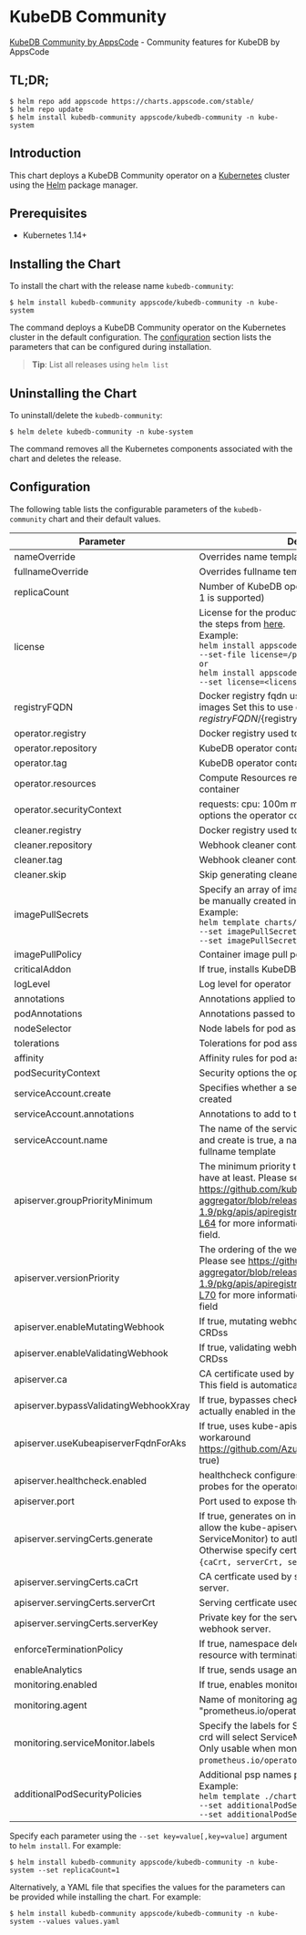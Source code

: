 # KubeDB Community

[KubeDB Community by AppsCode](https://github.com/kubedb) - Community features for KubeDB by AppsCode

## TL;DR;

```console
$ helm repo add appscode https://charts.appscode.com/stable/
$ helm repo update
$ helm install kubedb-community appscode/kubedb-community -n kube-system
```

## Introduction

This chart deploys a KubeDB Community operator on a [Kubernetes](http://kubernetes.io) cluster using the [Helm](https://helm.sh) package manager.

## Prerequisites

- Kubernetes 1.14+

## Installing the Chart

To install the chart with the release name `kubedb-community`:

```console
$ helm install kubedb-community appscode/kubedb-community -n kube-system
```

The command deploys a KubeDB Community operator on the Kubernetes cluster in the default configuration. The [configuration](#configuration) section lists the parameters that can be configured during installation.

> **Tip**: List all releases using `helm list`

## Uninstalling the Chart

To uninstall/delete the `kubedb-community`:

```console
$ helm delete kubedb-community -n kube-system
```

The command removes all the Kubernetes components associated with the chart and deletes the release.

## Configuration

The following table lists the configurable parameters of the `kubedb-community` chart and their default values.

|               Parameter               |                                                                                                                                                                                  Description                                                                                                                                                                                  |                                Default                                |
|---------------------------------------|-------------------------------------------------------------------------------------------------------------------------------------------------------------------------------------------------------------------------------------------------------------------------------------------------------------------------------------------------------------------------------|-----------------------------------------------------------------------|
| nameOverride                          | Overrides name template                                                                                                                                                                                                                                                                                                                                                       | `""`                                                                  |
| fullnameOverride                      | Overrides fullname template                                                                                                                                                                                                                                                                                                                                                   | `""`                                                                  |
| replicaCount                          | Number of KubeDB operator replicas to create (only 1 is supported)                                                                                                                                                                                                                                                                                                            | `1`                                                                   |
| license                               | License for the product. Get a license by following the steps from [here](https://kubedb.run/docs/latest/setup/install/enterprise#get-a-trial-license). <br> Example: <br> `helm install appscode/kubedb-enterprise \` <br> `--set-file license=/path/to/license/file` <br> `or` <br> `helm install appscode/kubedb-enterprise \` <br> `--set license=<license file content>` | `""`                                                                  |
| registryFQDN                          | Docker registry fqdn used to pull KubeDB related images Set this to use docker registry hosted at ${registryFQDN}/${registry}/${image}                                                                                                                                                                                                                                        | `""`                                                                  |
| operator.registry                     | Docker registry used to pull KubeDB operator image                                                                                                                                                                                                                                                                                                                            | `kubedb`                                                              |
| operator.repository                   | KubeDB operator container image                                                                                                                                                                                                                                                                                                                                               | `operator`                                                            |
| operator.tag                          | KubeDB operator container image tag                                                                                                                                                                                                                                                                                                                                           | `v0.19.0`                                                             |
| operator.resources                    | Compute Resources required by the operator container                                                                                                                                                                                                                                                                                                                          | `{}`                                                                  |
| operator.securityContext              | requests: cpu: 100m memory: 128Mi Security options the operator container should run with                                                                                                                                                                                                                                                                                     | `{}`                                                                  |
| cleaner.registry                      | Docker registry used to pull Webhook cleaner image                                                                                                                                                                                                                                                                                                                            | `appscode`                                                            |
| cleaner.repository                    | Webhook cleaner container image                                                                                                                                                                                                                                                                                                                                               | `kubectl`                                                             |
| cleaner.tag                           | Webhook cleaner container image tag                                                                                                                                                                                                                                                                                                                                           | `v1.16`                                                               |
| cleaner.skip                          | Skip generating cleaner YAML                                                                                                                                                                                                                                                                                                                                                  | `false`                                                               |
| imagePullSecrets                      | Specify an array of imagePullSecrets. Secrets must be manually created in the namespace. <br> Example: <br> `helm template charts/kubedb-community \` <br> `--set imagePullSecrets[0].name=sec0 \` <br> `--set imagePullSecrets[1].name=sec1`                                                                                                                                 | `[]`                                                                  |
| imagePullPolicy                       | Container image pull policy                                                                                                                                                                                                                                                                                                                                                   | `IfNotPresent`                                                        |
| criticalAddon                         | If true, installs KubeDB operator as critical addon                                                                                                                                                                                                                                                                                                                           | `false`                                                               |
| logLevel                              | Log level for operator                                                                                                                                                                                                                                                                                                                                                        | `3`                                                                   |
| annotations                           | Annotations applied to operator deployment                                                                                                                                                                                                                                                                                                                                    | `{}`                                                                  |
| podAnnotations                        | Annotations passed to operator pod(s).                                                                                                                                                                                                                                                                                                                                        | `{}`                                                                  |
| nodeSelector                          | Node labels for pod assignment                                                                                                                                                                                                                                                                                                                                                | `{"beta.kubernetes.io/arch":"amd64","beta.kubernetes.io/os":"linux"}` |
| tolerations                           | Tolerations for pod assignment                                                                                                                                                                                                                                                                                                                                                | `[]`                                                                  |
| affinity                              | Affinity rules for pod assignment                                                                                                                                                                                                                                                                                                                                             | `{}`                                                                  |
| podSecurityContext                    | Security options the operator pod should run with.                                                                                                                                                                                                                                                                                                                            | `{}`                                                                  |
| serviceAccount.create                 | Specifies whether a service account should be created                                                                                                                                                                                                                                                                                                                         | `true`                                                                |
| serviceAccount.annotations            | Annotations to add to the service account                                                                                                                                                                                                                                                                                                                                     | `{}`                                                                  |
| serviceAccount.name                   | The name of the service account to use. If not set and create is true, a name is generated using the fullname template                                                                                                                                                                                                                                                        | ``                                                                    |
| apiserver.groupPriorityMinimum        | The minimum priority the webhook api group should have at least. Please see https://github.com/kubernetes/kube-aggregator/blob/release-1.9/pkg/apis/apiregistration/v1beta1/types.go#L58-L64 for more information on proper values of this field.                                                                                                                             | `10000`                                                               |
| apiserver.versionPriority             | The ordering of the webhook api inside of the group. Please see https://github.com/kubernetes/kube-aggregator/blob/release-1.9/pkg/apis/apiregistration/v1beta1/types.go#L66-L70 for more information on proper values of this field                                                                                                                                          | `15`                                                                  |
| apiserver.enableMutatingWebhook       | If true, mutating webhook is configured for KubeDB CRDss                                                                                                                                                                                                                                                                                                                      | `true`                                                                |
| apiserver.enableValidatingWebhook     | If true, validating webhook is configured for KubeDB CRDss                                                                                                                                                                                                                                                                                                                    | `true`                                                                |
| apiserver.ca                          | CA certificate used by the Kubernetes api server. This field is automatically assigned by the operator.                                                                                                                                                                                                                                                                       | `not-ca-cert`                                                         |
| apiserver.bypassValidatingWebhookXray | If true, bypasses checks that validating webhook is actually enabled in the Kubernetes cluster.                                                                                                                                                                                                                                                                               | `false`                                                               |
| apiserver.useKubeapiserverFqdnForAks  | If true, uses kube-apiserver FQDN for AKS cluster to workaround https://github.com/Azure/AKS/issues/522 (default true)                                                                                                                                                                                                                                                        | `true`                                                                |
| apiserver.healthcheck.enabled         | healthcheck configures the readiness and liveliness probes for the operator pod.                                                                                                                                                                                                                                                                                              | `false`                                                               |
| apiserver.port                        | Port used to expose the operator apiserver                                                                                                                                                                                                                                                                                                                                    | `8443`                                                                |
| apiserver.servingCerts.generate       | If true, generates on install/upgrade the certs that allow the kube-apiserver (and potentially ServiceMonitor) to authenticate operators pods. Otherwise specify certs in `apiserver.servingCerts.{caCrt, serverCrt, serverKey}`.                                                                                                                                             | `true`                                                                |
| apiserver.servingCerts.caCrt          | CA certficate used by serving certificate of webhook server.                                                                                                                                                                                                                                                                                                                  | `""`                                                                  |
| apiserver.servingCerts.serverCrt      | Serving certficate used by webhook server.                                                                                                                                                                                                                                                                                                                                    | `""`                                                                  |
| apiserver.servingCerts.serverKey      | Private key for the serving certificate used by webhook server.                                                                                                                                                                                                                                                                                                               | `""`                                                                  |
| enforceTerminationPolicy              | If true, namespace deletion will fail if it has a KubeDB resource with terminationPolicy DoNotTerminate                                                                                                                                                                                                                                                                       | `true`                                                                |
| enableAnalytics                       | If true, sends usage analytics                                                                                                                                                                                                                                                                                                                                                | `true`                                                                |
| monitoring.enabled                    | If true, enables monitoring KubeDB operator                                                                                                                                                                                                                                                                                                                                   | `false`                                                               |
| monitoring.agent                      | Name of monitoring agent ("prometheus.io" or "prometheus.io/operator" or "prometheus.io/builtin")                                                                                                                                                                                                                                                                             | `""`                                                                  |
| monitoring.serviceMonitor.labels      | Specify the labels for ServiceMonitor. Prometheus crd will select ServiceMonitor using these labels. Only usable when monitoring agent is `prometheus.io/operator`.                                                                                                                                                                                                           | `{}`                                                                  |
| additionalPodSecurityPolicies         | Additional psp names passed to operator <br> Example: <br> `helm template ./chart/kubedb \` <br> `--set additionalPodSecurityPolicies[0]=abc \` <br> `--set additionalPodSecurityPolicies[1]=xyz`                                                                                                                                                                             | `[]`                                                                  |


Specify each parameter using the `--set key=value[,key=value]` argument to `helm install`. For example:

```console
$ helm install kubedb-community appscode/kubedb-community -n kube-system --set replicaCount=1
```

Alternatively, a YAML file that specifies the values for the parameters can be provided while
installing the chart. For example:

```console
$ helm install kubedb-community appscode/kubedb-community -n kube-system --values values.yaml
```
